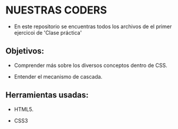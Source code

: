 # NUESTRAS CODERS

- En este repositorio se encuentras todos los archivos de el primer ejercicoi de 'Clase práctica'

## Objetivos:

- Comprender más sobre los diversos conceptos dentro de CSS.

- Entender el mecanismo de cascada.

## Herramientas usadas:

- HTML5.

- CSS3
